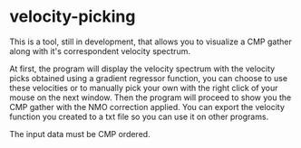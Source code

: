 # velocity-picking

This is a tool, still in development, that allows you to visualize a CMP gather along with it's correspondent velocity spectrum.

At first, the program will display the velocity spectrum with the velocity picks obtained using a gradient regressor function, you can choose to use these velocities or to manually pick your own with the right click of your mouse on the next window. Then the program will proceed to show you the CMP gather with the NMO correction applied. You can export the velocity function you created to a txt file so you can use it on other programs.

The input data must be CMP ordered.
